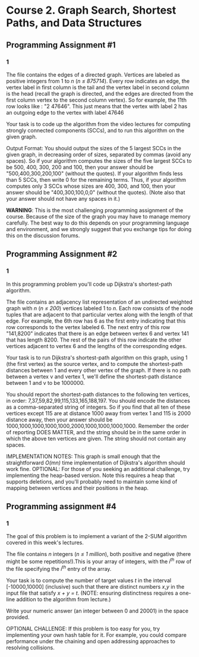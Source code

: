 # Course 2. Graph Search, Shortest Paths, and Data Structures

## Programming Assignment #1

### 1

The file contains the edges of a directed graph. Vertices are labeled as positive integers from 1 to _n_ (_n ≤ 875714_). Every row indicates an edge, the vertex label in first column is the tail and the vertex label in second column is the head (recall the graph is directed, and the edges are directed from the first column vertex to the second column vertex). So for example, the 11th row looks like : "2 47646". This just means that the vertex with label 2 has an outgoing edge to the vertex with label 47646

 Your task is to code up the algorithm from the video lectures for computing strongly connected components (SCCs), and to run this algorithm on the given graph.

 Output Format: You should output the sizes of the 5 largest SCCs in the given graph, in decreasing order of sizes, separated by commas (avoid any spaces). So if your algorithm computes the sizes of the five largest SCCs to be 500, 400, 300, 200 and 100, then your answer should be "500,400,300,200,100" (without the quotes). If your algorithm finds less than 5 SCCs, then write 0 for the remaining terms. Thus, if your algorithm computes only 3 SCCs whose sizes are 400, 300, and 100, then your answer should be "400,300,100,0,0" (without the quotes). (Note also that your answer should not have any spaces in it.)

 **WARNING**: This is the most challenging programming assignment of the course. Because of the size of the graph you may have to manage memory carefully. The best way to do this depends on your programming language and environment, and we strongly suggest that you exchange tips for doing this on the discussion forums.

## Programming Assignment #2

### 1

In this programming problem you'll code up Dijkstra's shortest-path algorithm.

 The file contains an adjacency list representation of an undirected weighted graph with _n_ (_n ≤ 200_) vertices labeled 1 to _n_. Each row consists of the node tuples that are adjacent to that particular vertex along with the length of that edge. For example, the 6th row has 6 as the first entry indicating that this row corresponds to the vertex labeled 6. The next entry of this row "141,8200" indicates that there is an edge between vertex 6 and vertex 141 that has length 8200. The rest of the pairs of this row indicate the other vertices adjacent to vertex 6 and the lengths of the corresponding edges.

 Your task is to run Dijkstra's shortest-path algorithm on this graph, using 1 (the first vertex) as the source vertex, and to compute the shortest-path distances between 1 and every other vertex of the graph. If there is no path between a vertex v and vertex 1, we'll define the shortest-path distance between 1 and v to be 1000000.

 You should report the shortest-path distances to the following ten vertices, in order: 7,37,59,82,99,115,133,165,188,197. You should encode the distances as a comma-separated string of integers. So if you find that all ten of these vertices except 115 are at distance 1000 away from vertex 1 and 115 is 2000 distance away, then your answer should be 1000,1000,1000,1000,1000,2000,1000,1000,1000,1000. Remember the order of reporting DOES MATTER, and the string should be in the same order in which the above ten vertices are given. The string should not contain any spaces.

 IMPLEMENTATION NOTES: This graph is small enough that the straightforward _O(mn)_ time implementation of Dijkstra's algorithm should work fine. OPTIONAL: For those of you seeking an additional challenge, try implementing the heap-based version. Note this requires a heap that supports deletions, and you'll probably need to maintain some kind of mapping between vertices and their positions in the heap.

## Programming assignment #4

### 1

The goal of this problem is to implement a variant of the 2-SUM algorithm covered in this week's lectures.

 The file contains _n_ integers (_n ≤ 1 million_), both positive and negative (there might be some repetitions!).This is your array of integers, with the _i<sup>th</sup>_ row of the file specifying the _i<sup>th</sup>_ entry of the array.

 Your task is to compute the number of target values _t_ in the interval \[-10000,10000\] (inclusive) such that there are distinct numbers _x_,_y_ in the input file that satisfy _x + y = t_. (NOTE: ensuring distinctness requires a one-line addition to the algorithm from lecture.)

 Write your numeric answer (an integer between 0 and 20001) in the space provided.

 OPTIONAL CHALLENGE: If this problem is too easy for you, try implementing your own hash table for it. For example, you could compare performance under the chaining and open addressing approaches to resolving collisions.